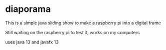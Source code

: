 # diaporama
This is a simple java sliding show to make a raspberry pi into a digital frame

Still waiting on the raspberry pi to test it, works on my computers

uses java 13 and javafx 13
